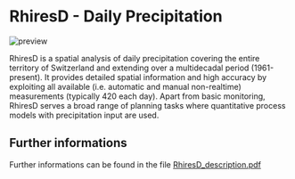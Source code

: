 # RhiresD - Daily Precipitation

![preview](${base_url}/meteosuise/Precipitation/RhiresD/RhiresD.png)

RhiresD is a spatial analysis of daily precipitation covering the entire territory of Switzerland and extending over a multidecadal period (1961-present). 
It provides detailed spatial information and high accuracy by exploiting all available (i.e. automatic and manual non-realtime) measurements (typically 420 each day). 
Apart from basic monitoring, RhiresD serves a broad range of planning tasks where quantitative process models with precipitation input are used.

## Further informations

Further informations can be found in the file [RhiresD_description.pdf](${base_url}/meteosuise/Precipitation/RhiresD/RhiresD_description.pdf)
